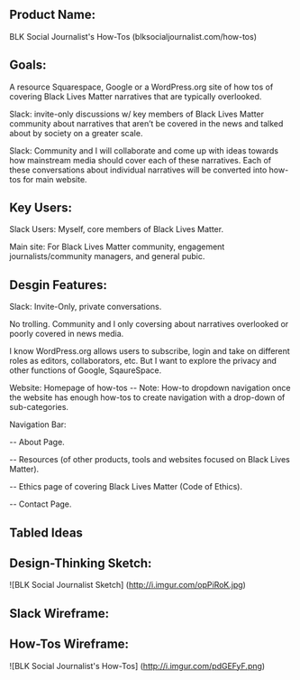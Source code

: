 ## Product Name: 

BLK Social Journalist's How-Tos (blksocialjournalist.com/how-tos)

## Goals:
A resource Squarespace, Google or a WordPress.org site of how tos of covering Black Lives Matter narratives that are typically overlooked.

Slack: invite-only discussions w/ key members of Black Lives Matter community about narratives that aren’t be covered in the news and talked about by society on a greater scale.

Slack: Community and I will collaborate and come up with ideas towards how mainstream media should cover each of these narratives.
Each of these conversations about individual narratives will be converted into how-tos for main website. 

## Key Users:
Slack Users: Myself, core members of Black Lives Matter.

Main site: For Black Lives Matter community, engagement journalists/community managers, and general pubic.

## Desgin Features: 
Slack: Invite-Only, private conversations.

No trolling. Community and I only coversing about narratives overlooked or poorly covered in news media.

I know WordPress.org allows users to subscribe, login and take on different roles as editors, collaborators, etc.
But I want to explore the privacy and other functions of Google, SqaureSpace. 

Website: 
Homepage of how-tos
-- Note: How-to dropdown navigation once the website has enough how-tos to create navigation with a drop-down of sub-categories.

Navigation Bar: 

-- About Page.

-- Resources (of other products, tools and websites focused on Black Lives Matter).

-- Ethics page of covering Black Lives Matter (Code of Ethics).

-- Contact Page.

## Tabled Ideas

## Design-Thinking Sketch:

![BLK Social Journalist Sketch] (http://i.imgur.com/opPiRoK.jpg)

## Slack Wireframe: 

## How-Tos Wireframe:

![BLK Social Journalist's How-Tos] (http://i.imgur.com/pdGEFyF.png)

